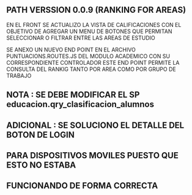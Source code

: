 ## PATH VERSSION 0.0.9 (RANKING FOR AREAS)

EN EL FRONT SE ACTUALIZO LA VISTA DE CALIFICACIONES
CON EL OBJETIVO DE AGREGAR UN MENU DE BOTONES QUE
PERMITAN SELECCIONAR O FILTRAR ENTRE LAS AREAS DE ESTUDIO

SE ANEXO UN NUEVO END POINT EN EL ARCHIVO PUNTUACIONS.ROUTES.JS
DEL MODULO ACADEMICO CON SU CORRESPONDIENTE CONTROLADOR
ESTE END POINT PERMITE LA CONSULTA DEL RANKIG TANTO POR AREA
COMO POR GRUPO DE TRABAJO

## NOTA : SE DEBE MODIFICAR EL SP educacion.qry_clasificacion_alumnos

## ADICIONAL : SE SOLUCIONO EL DETALLE DEL BOTON DE LOGIN
## PARA DISPOSITIVOS MOVILES PUESTO QUE ESTO NO ESTABA
## FUNCIONANDO DE FORMA CORRECTA
